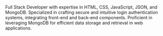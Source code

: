 Full Stack Developer with expertise in HTML, CSS, JavaScript, JSON, and MongoDB. Specialized in crafting secure and intuitive login authentication systems, integrating front-end and back-end components. Proficient in leveraging MongoDB for efficient data storage and retrieval in web applications.
